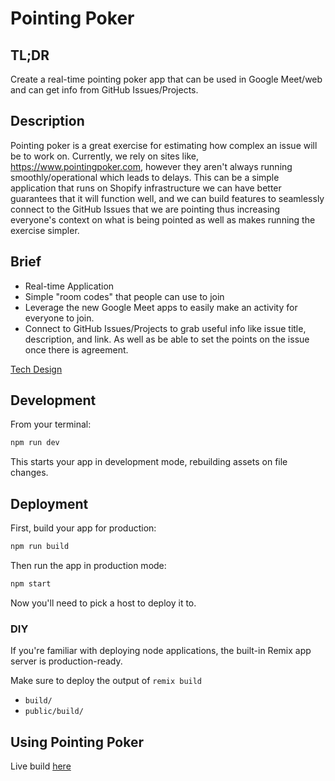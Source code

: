 # Pointing Poker

## TL;DR
Create a real-time pointing poker app that can be used in Google Meet/web and can get info from GitHub Issues/Projects.

## Description

Pointing poker is a great exercise for estimating how complex an issue will be to work on. Currently, we rely on sites like, https://www.pointingpoker.com, however they aren't always running smoothly/operational which leads to delays. This can be a simple application that runs on Shopify infrastructure we can have better guarantees that it will function well, and we can build features to seamlessly connect to the GitHub Issues that we are pointing thus increasing everyone's context on what is being pointed as well as makes running the exercise simpler.

## Brief

- Real-time Application
- Simple "room codes" that people can use to join
- Leverage the new Google Meet apps to easily make an activity for everyone to join.
- Connect to GitHub Issues/Projects to grab useful info like issue title, description, and link. As well as be able to set the points on the issue once there is agreement.


[Tech Design](https://docs.google.com/document/d/1QHgXuBD17h7q5Dl8IBD8w95I_k_12fmQ9NsPIsutl0k/edit#heading=h.iz5ju0bktp11)

## Development

From your terminal:

```sh
npm run dev
```

This starts your app in development mode, rebuilding assets on file changes.

## Deployment

First, build your app for production:

```sh
npm run build
```

Then run the app in production mode:

```sh
npm start
```

Now you'll need to pick a host to deploy it to.

### DIY

If you're familiar with deploying node applications, the built-in Remix app server is production-ready.

Make sure to deploy the output of `remix build`

- `build/`
- `public/build/`

## Using Pointing Poker

Live build [here](https://pointing-poker-iota.vercel.app)
